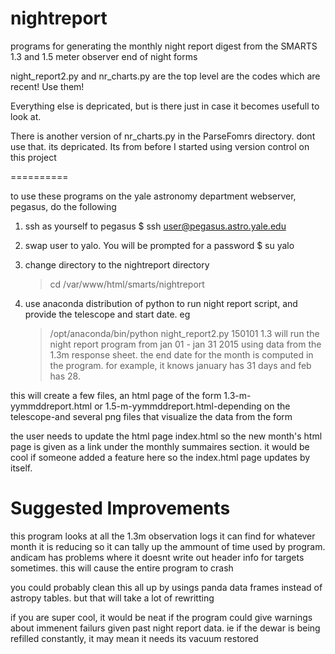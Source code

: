 nightreport
===========

programs for generating the monthly night report digest from the SMARTS 1.3 and 1.5 meter observer end of night forms

night_report2.py and nr_charts.py are the top level are the codes which are recent! Use them!

Everything else is depricated, but is there just in case it becomes usefull to look at.

There is another version of nr_charts.py in the ParseFomrs directory. dont use that. its depricated.
Its from before I started using version control on this project

==========

to use these programs on the yale astronomy department webserver, pegasus, do the following

1) ssh as yourself to pegasus
	$ ssh user@pegasus.astro.yale.edu

2) swap user to yalo. You will be prompted for a password
	$ su yalo

3) change directory to the nightreport directory
	> cd /var/www/html/smarts/nightreport

4) use anaconda distribution of python to run night report script, and provide the telescope and start date. eg
	> /opt/anaconda/bin/python night_report2.py 150101 1.3
will run the night report program from jan 01 - jan 31 2015 using data from the 1.3m response sheet. the end date for the month is computed in the program. for example, it knows january has 31 days and feb has 28.

this will create a few files, an html page of the form 1.3-m-yymmddreport.html or 1.5-m-yymmddreport.html-depending on the telescope-and several png files that visualize the data from the form

the user needs to update the html page index.html so the new month's html page is given as a link under the monthly summaires section. 
it would be cool if someone added a feature here so the index.html page updates by itself.

Suggested Improvements
====================

this program looks at all the 1.3m observation logs it can find for whatever month it is reducing so it can tally up the ammount of time used by program. andicam has problems where it doesnt write out header info for targets sometimes. this will cause the entire program to crash

you could probably clean this all up by usings panda data frames instead of astropy tables. but that will take a lot of rewritting

if you are super cool, it would be neat if the program could give warnings about immenent failurs given past night report data. ie if the dewar is being refilled constantly, it may mean it needs its vacuum restored

